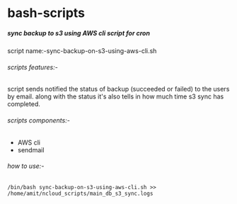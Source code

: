 # bash-scripts

 ##### sync backup to s3 using AWS cli script for cron 
  script name:-sync-backup-on-s3-using-aws-cli.sh
######  scripts features:-
 script sends notified the status of backup (succeeded or failed) to the users by email.
along with the status it's also tells in how much time s3 sync has completed.


######  scripts components:-

- AWS cli 
- sendmail

######  how to use:-
`/bin/bash sync-backup-on-s3-using-aws-cli.sh >> /home/amit/ncloud_scripts/main_db_s3_sync.logs`